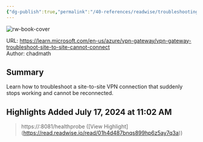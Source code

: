 ```yaml
---
{"dg-publish":true,"permalink":"/40-references/readwise/troubleshooting-an-azure-site-to-site-vpn-connection-cannot-connect-and-stops-working/","tags":["rw/articles"]}
---
```



![rw-book-cover](https://readwise-assets.s3.amazonaws.com/media/uploaded_book_covers/profile_921743/logo-ms-social_EwoQvNA.png)

  

URL: <https://learn.microsoft.com/en-us/azure/vpn-gateway/vpn-gateway-troubleshoot-site-to-site-cannot-connect>  
Author: chadmath

## Summary

Learn how to troubleshoot a site-to-site VPN connection that suddenly stops working and cannot be reconnected.

## Highlights Added July 17, 2024 at 11:02 AM

> https://<YourVirtualNetworkGatewayIP>:8081/healthprobe ([View Highlight] (<https://read.readwise.io/read/01h4d487bnqs899hp6z5ay7q3a>))
